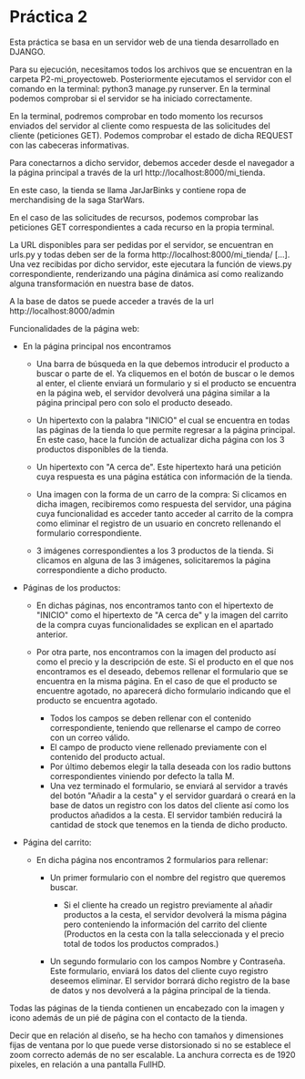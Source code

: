 # Práctica 2
Esta práctica se basa en un servidor web de una tienda desarrollado en DJANGO.

Para su ejecución, necesitamos todos los archivos que se encuentran en la carpeta P2-mi_proyectoweb. Posteriormente ejecutamos el servidor con el comando en la terminal: python3 manage.py runserver. En la terminal podemos comprobar si el servidor se ha iniciado correctamente.

En la terminal, podremos comprobar en todo momento los recursos enviados del servidor al cliente como respuesta de las solicitudes del cliente (peticiones GET). Podemos comprobar el estado de dicha REQUEST con las cabeceras informativas.

Para conectarnos a dicho servidor, debemos acceder desde el navegador a la página principal a través de la url http://localhost:8000/mi_tienda.

En este caso, la tienda se llama JarJarBinks y contiene ropa de merchandising de la saga StarWars.

En el caso de las solicitudes de recursos, podemos comprobar las peticiones GET correspondientes a cada recurso en la propia terminal.

La URL disponibles para ser pedidas por el servidor, se encuentran en urls.py y todas deben ser de la forma http://localhost:8000/mi_tienda/ [...]. Una vez recibidas por dicho servidor, este ejecutara la función de views.py correspondiente, renderizando una página dinámica así como realizando alguna transformación en nuestra base de datos.

A la base de datos se puede acceder a través de la url http://localhost:8000/admin

Funcionalidades de la página web:

 - En la página principal nos encontramos

    - Una barra de búsqueda en la que debemos introducir el producto a buscar o parte de el. Ya cliquemos en el botón de buscar o le demos al enter, el cliente enviará un formulario y si el producto se encuentra en la página web, el servidor devolverá una página similar a la página principal pero con solo el producto deseado.

    - Un hipertexto con la palabra "INICIO" el cual se encuentra en todas las páginas de la tienda lo que permite regresar a la página principal. En este caso, hace la función de actualizar dicha página con los 3 productos disponibles de la tienda.

    - Un hipertexto con "A cerca de". Este hipertexto hará una petición cuya respuesta es una página estática con información de la tienda.

    - Una imagen con la forma de un carro de la compra: Si clicamos en dicha imagen, recibiremos como respuesta del servidor, una página cuya funcionalidad es acceder tanto acceder al carrito de la compra como eliminar el registro de un usuario en concreto rellenando el formulario correspondiente.

    - 3 imágenes correspondientes a los 3 productos de la tienda. Si clicamos en alguna de las 3 imágenes, solicitaremos la página correspondiente a dicho producto.

  - Páginas de los productos:

    - En dichas páginas, nos encontramos tanto con el hipertexto de "INICIO" como el hipertexto de "A cerca de" y la imagen del carrito de la compra cuyas funcionalidades se explican en el apartado anterior.

    - Por otra parte, nos encontramos con la imagen del producto así como el precio y la descripción de este. Si el producto en el que nos encontramos es el deseado, debemos rellenar el formulario que se encuentra en la misma página. En el caso de que el producto se encuentre agotado, no aparecerá dicho formulario indicando que el producto se encuentra agotado.
      - Todos los campos se deben rellenar con el contenido correspondiente, teniendo que rellenarse el campo de correo con un correo válido.
      - El campo de producto viene rellenado previamente con el contenido del producto actual.
      - Por último debemos elegir la talla deseada con los radio buttons correspondientes viniendo por defecto la talla M.
      - Una vez terminado el formulario, se enviará al servidor a través del botón "Añadir a la cesta" y el servidor guardará o creará en la base de datos un registro con los datos del cliente así como los productos añadidos a la cesta. El servidor también reducirá la cantidad de stock que tenemos en la tienda de dicho producto.

  - Página del carrito:

    - En dicha página nos encontramos 2 formularios para rellenar:

      - Un primer formulario con el nombre del registro que queremos buscar.
        - Si el cliente ha creado un registro previamente al añadir productos a la cesta, el servidor devolverá la misma página pero conteniendo la información del carrito del cliente (Productos en la cesta con la talla seleccionada y el precio total de todos los productos comprados.)

      - Un segundo formulario con los campos Nombre y Contraseña. Este formulario, enviará los datos del cliente cuyo registro deseemos eliminar. El servidor borrará dicho registro de la base de datos y nos devolverá a la página principal de la tienda.


Todas las páginas de la tienda contienen un encabezado con la imagen y icono además de un pié de página con el contacto de la tienda.

Decir que en relación al diseño, se ha hecho con tamaños y dimensiones fijas de ventana por lo que puede verse distorsionado si no se establece el zoom correcto además de no ser escalable. La anchura correcta es de 1920 pixeles, en relación a una pantalla FullHD.
